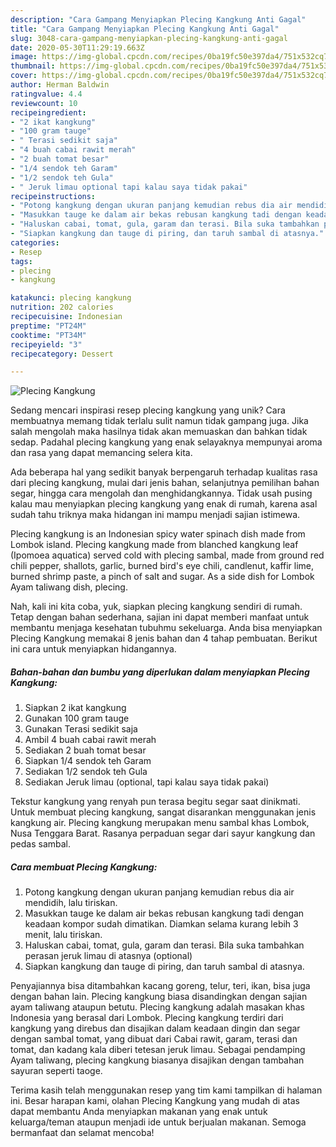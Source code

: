 ```yaml
---
description: "Cara Gampang Menyiapkan Plecing Kangkung Anti Gagal"
title: "Cara Gampang Menyiapkan Plecing Kangkung Anti Gagal"
slug: 3048-cara-gampang-menyiapkan-plecing-kangkung-anti-gagal
date: 2020-05-30T11:29:19.663Z
image: https://img-global.cpcdn.com/recipes/0ba19fc50e397da4/751x532cq70/plecing-kangkung-foto-resep-utama.jpg
thumbnail: https://img-global.cpcdn.com/recipes/0ba19fc50e397da4/751x532cq70/plecing-kangkung-foto-resep-utama.jpg
cover: https://img-global.cpcdn.com/recipes/0ba19fc50e397da4/751x532cq70/plecing-kangkung-foto-resep-utama.jpg
author: Herman Baldwin
ratingvalue: 4.4
reviewcount: 10
recipeingredient:
- "2 ikat kangkung"
- "100 gram tauge"
- " Terasi sedikit saja"
- "4 buah cabai rawit merah"
- "2 buah tomat besar"
- "1/4 sendok teh Garam"
- "1/2 sendok teh Gula"
- " Jeruk limau optional tapi kalau saya tidak pakai"
recipeinstructions:
- "Potong kangkung dengan ukuran panjang kemudian rebus dia air mendidih, lalu tiriskan."
- "Masukkan tauge ke dalam air bekas rebusan kangkung tadi dengan keadaan kompor sudah dimatikan. Diamkan selama kurang lebih 3 menit, lalu tiriskan."
- "Haluskan cabai, tomat, gula, garam dan terasi. Bila suka tambahkan perasan jeruk limau di atasnya (optional)"
- "Siapkan kangkung dan tauge di piring, dan taruh sambal di atasnya."
categories:
- Resep
tags:
- plecing
- kangkung

katakunci: plecing kangkung 
nutrition: 202 calories
recipecuisine: Indonesian
preptime: "PT24M"
cooktime: "PT34M"
recipeyield: "3"
recipecategory: Dessert

---
```



![Plecing Kangkung](https://img-global.cpcdn.com/recipes/0ba19fc50e397da4/751x532cq70/plecing-kangkung-foto-resep-utama.jpg)

Sedang mencari inspirasi resep plecing kangkung yang unik? Cara membuatnya memang tidak terlalu sulit namun tidak gampang juga. Jika salah mengolah maka hasilnya tidak akan memuaskan dan bahkan tidak sedap. Padahal plecing kangkung yang enak selayaknya mempunyai aroma dan rasa yang dapat memancing selera kita.

Ada beberapa hal yang sedikit banyak berpengaruh terhadap kualitas rasa dari plecing kangkung, mulai dari jenis bahan, selanjutnya pemilihan bahan segar, hingga cara mengolah dan menghidangkannya. Tidak usah pusing kalau mau menyiapkan plecing kangkung yang enak di rumah, karena asal sudah tahu triknya maka hidangan ini mampu menjadi sajian istimewa.

Plecing kangkung is an Indonesian spicy water spinach dish made from Lombok island. Plecing kangkung made from blanched kangkung leaf (Ipomoea aquatica) served cold with plecing sambal, made from ground red chili pepper, shallots, garlic, burned bird&#39;s eye chili, candlenut, kaffir lime, burned shrimp paste, a pinch of salt and sugar. As a side dish for Lombok Ayam taliwang dish, plecing.


Nah, kali ini kita coba, yuk, siapkan plecing kangkung sendiri di rumah. Tetap dengan bahan sederhana, sajian ini dapat memberi manfaat untuk membantu menjaga kesehatan tubuhmu sekeluarga. Anda bisa menyiapkan Plecing Kangkung memakai 8 jenis bahan dan 4 tahap pembuatan. Berikut ini cara untuk menyiapkan hidangannya.

<!--inarticleads1-->

##### Bahan-bahan dan bumbu yang diperlukan dalam menyiapkan Plecing Kangkung:

1. Siapkan 2 ikat kangkung
1. Gunakan 100 gram tauge
1. Gunakan  Terasi sedikit saja
1. Ambil 4 buah cabai rawit merah
1. Sediakan 2 buah tomat besar
1. Siapkan 1/4 sendok teh Garam
1. Sediakan 1/2 sendok teh Gula
1. Sediakan  Jeruk limau (optional, tapi kalau saya tidak pakai)


Tekstur kangkung yang renyah pun terasa begitu segar saat dinikmati. Untuk membuat plecing kangkung, sangat disarankan menggunakan jenis kangkung air. Plecing kangkung merupakan menu sambal khas Lombok, Nusa Tenggara Barat. Rasanya perpaduan segar dari sayur kangkung dan pedas sambal. 

<!--inarticleads2-->

##### Cara membuat Plecing Kangkung:

1. Potong kangkung dengan ukuran panjang kemudian rebus dia air mendidih, lalu tiriskan.
1. Masukkan tauge ke dalam air bekas rebusan kangkung tadi dengan keadaan kompor sudah dimatikan. Diamkan selama kurang lebih 3 menit, lalu tiriskan.
1. Haluskan cabai, tomat, gula, garam dan terasi. Bila suka tambahkan perasan jeruk limau di atasnya (optional)
1. Siapkan kangkung dan tauge di piring, dan taruh sambal di atasnya.


Penyajiannya bisa ditambahkan kacang goreng, telur, teri, ikan, bisa juga dengan bahan lain. Plecing kangkung biasa disandingkan dengan sajian ayam taliwang ataupun betutu. Plecing kangkung adalah masakan khas Indonesia yang berasal dari Lombok. Plecing kangkung terdiri dari kangkung yang direbus dan disajikan dalam keadaan dingin dan segar dengan sambal tomat, yang dibuat dari Cabai rawit, garam, terasi dan tomat, dan kadang kala diberi tetesan jeruk limau. Sebagai pendamping Ayam taliwang, plecing kangkung biasanya disajikan dengan tambahan sayuran seperti taoge. 

Terima kasih telah menggunakan resep yang tim kami tampilkan di halaman ini. Besar harapan kami, olahan Plecing Kangkung yang mudah di atas dapat membantu Anda menyiapkan makanan yang enak untuk keluarga/teman ataupun menjadi ide untuk berjualan makanan. Semoga bermanfaat dan selamat mencoba!
